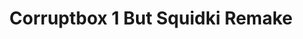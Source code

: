 ---
slug: corruptbox-1-but-squidki-remake
title: Corruptbox 1 But Squidki Remake
description: "Corruptbox 1 But Squidki Remake is an exciting online game. Play for free directly in your browser!"
icon: /images/new_mods/Corruptbox 1 But Sprunki Remake.png
url: https://wowtbc.net/sprunkin/corruptbox1-sprunki/index.html
previewImage: /images/new_mods/Corruptbox 1 But Sprunki Remake.png
type: new mods

# SEO配置
seo:
  title: "Corruptbox 1 But Squidki Remake - Play Free Online Game | Fun Browser Games"
  description: "Corruptbox 1 But Squidki Remake - Play this fun online game for free in your browser. No download required!"
  ogImage: "/images/new_mods/Corruptbox 1 But Sprunki Remake.png"
  keywords: "corruptbox-1-but-squidki-remake, online game, browser game, free game, new mods game, play online"

videoUrls:
  - https://www.youtube.com/embed/example1
  - https://www.youtube.com/embed/example2

whyPlay:
  title: "Why Play Corruptbox 1 But Squidki Remake?"
  items:
    - "Immersive Gameplay: Corruptbox 1 But Squidki Remake offers an engaging and immersive gaming experience that will keep you entertained for hours"
    - "Challenging Levels: Test your skills with increasingly difficult challenges and obstacles"
    - "Beautiful Graphics: Enjoy stunning visuals and smooth animations that bring the game world to life"
    - "Regular Updates: New content and features are added regularly to keep the game fresh and exciting"
    - "Free to Play: Experience all the fun without spending a penny"
    - "Community Features: Connect with other players, share strategies, and compete for high scores"
    - "Cross-Platform: Play on any device with a web browser, no downloads required"

features:
  title: "Key Features of Corruptbox 1 But Squidki Remake"
  image: "/images/new_mods/Corruptbox 1 But Sprunki Remake.png"
  items:
    - "Intuitive Controls: Easy to learn controls make Corruptbox 1 But Squidki Remake accessible for players of all skill levels"
    - "Multiple Game Modes: Enjoy various gameplay options that provide different challenges and experiences"
    - "Character Customization: Personalize your gaming experience with unique characters and items"
    - "Achievement System: Complete special tasks to earn rewards and recognition"
    - "Leaderboards: Compete with players worldwide and see who can achieve the highest scores"

characteristics:
  title: "Game Characteristics"
  image: "/images/new_mods/Corruptbox 1 But Sprunki Remake.png"
  items:
    - "Genre: New mods game with elements of strategy and skill"
    - "Difficulty: Suitable for both casual gamers and those seeking a challenge"
    - "Play Time: Quick sessions or extended gameplay, depending on your preference"
    - "Art Style: Vibrant and engaging visuals that enhance the gaming experience"
    - "Sound Design: Immersive audio that complements the gameplay perfectly"

info: "Corruptbox 1 But Squidki Remake is an exciting online game that offers players a unique and engaging gaming experience. With its intuitive controls, stunning visuals, and challenging gameplay, Corruptbox 1 But Squidki Remake provides hours of entertainment for players of all ages and skill levels. Whether you're looking for a quick gaming session during a break or an extended play session, Corruptbox 1 But Squidki Remake delivers an immersive experience that will keep you coming back for more. The game features multiple levels of increasing difficulty, ensuring that players are constantly challenged as they progress. With regular updates adding new content and features, Corruptbox 1 But Squidki Remake remains fresh and exciting, providing endless entertainment options for its growing community of players."

howToPlayIntro: "Welcome to Corruptbox 1 But Squidki Remake! This guide will walk you through the basics and help you master the game. Whether you're a beginner or looking to improve your skills, these tips and instructions will enhance your gaming experience."

howToPlaySteps:
  - title: "Getting Started"
    description: "Begin your Corruptbox 1 But Squidki Remake adventure by familiarizing yourself with the controls. Use your keyboard or mouse to navigate through the game interface. The tutorial will guide you through the basic mechanics and help you understand the objectives."
  - title: "Understanding the Objectives"
    description: "In Corruptbox 1 But Squidki Remake, your main goal is to progress through levels by completing specific objectives. Each level presents unique challenges that require different strategies and approaches."
  - title: "Mastering the Controls"
    description: "Practice using the controls to improve your precision and reaction time. Corruptbox 1 But Squidki Remake requires quick reflexes and strategic thinking to overcome obstacles and defeat opponents."
  - title: "Utilizing Power-ups"
    description: "Collect power-ups throughout the game to enhance your abilities and overcome difficult challenges. Each power-up offers unique advantages that can be crucial for success."
  - title: "Developing Strategies"
    description: "As you progress in Corruptbox 1 But Squidki Remake, develop effective strategies for different scenarios. Analyze patterns, anticipate challenges, and adapt your approach to maximize your performance."

faq:
  title: "Frequently Asked Questions about Corruptbox 1 But Squidki Remake"
  items:
    - question: "Is Corruptbox 1 But Squidki Remake free to play?"
      answer: "Yes, Corruptbox 1 But Squidki Remake is completely free to play directly in your web browser. No downloads or purchases are required to enjoy the full game experience."
    - question: "Can I play Corruptbox 1 But Squidki Remake on mobile devices?"
      answer: "Yes, Corruptbox 1 But Squidki Remake is optimized for both desktop and mobile play. You can enjoy the game on any device with a web browser and internet connection."
    - question: "Are there any in-game purchases?"
      answer: "While Corruptbox 1 But Squidki Remake is free to play, there may be optional in-game purchases available for cosmetic items or additional features that don't affect core gameplay."
    - question: "How often is Corruptbox 1 But Squidki Remake updated?"
      answer: "The developers regularly update Corruptbox 1 But Squidki Remake with new content, features, and improvements based on player feedback and game performance."
    - question: "Can I play Corruptbox 1 But Squidki Remake offline?"
      answer: "Currently, Corruptbox 1 But Squidki Remake requires an internet connection to play as it's a browser-based online game."
    - question: "Is Corruptbox 1 But Squidki Remake suitable for children?"
      answer: "Yes, Corruptbox 1 But Squidki Remake is designed to be family-friendly and suitable for players of all ages."
    - question: "How do I report bugs or issues?"
      answer: "If you encounter any problems while playing Corruptbox 1 But Squidki Remake, you can report them through the game's support page or contact the developers directly through their website."
    - question: "Still Have Questions?"
      answer: "If you have additional questions about Corruptbox 1 But Squidki Remake that aren't covered in this FAQ, please visit our support center or contact our customer service team for assistance."
---